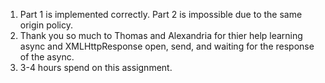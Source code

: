 1. Part 1 is implemented correctly. Part 2 is impossible due to the same 
   origin policy.
2. Thank you so much to Thomas and Alexandria for thier help learning async 
   and XMLHttpResponse open, send, and waiting for the response of the async. 
3. 3-4 hours spend on this assignment.